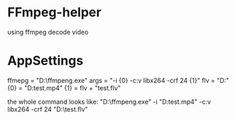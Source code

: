 # FFmpeg-helper
using ffmpeg decode video

# AppSettings
ffmepg = "D:\ffmpeng.exe"
args = "-i {0} -c:v libx264 -crf 24 {1}"
flv = "D:\"
{0} = "D\:test.mp4"
{1} = flv + "test.flv"

the whole command looks like: 
"D:\ffmpeng.exe" -i "D\:test.mp4" -c:v libx264 -crf 24 "D:\test.flv"
